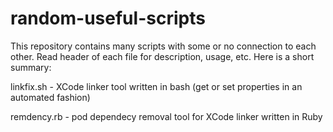 # random-useful-scripts

This repository contains many scripts with some or no connection to each other. Read header of each file for description, usage, etc. Here is a short summary:

linkfix.sh - XCode linker tool written in bash (get or set properties in an automated fashion)

remdency.rb - pod dependecy removal tool for XCode linker written in Ruby
